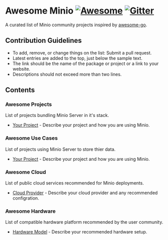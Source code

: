 # Awesome Minio [![Awesome](https://cdn.rawgit.com/sindresorhus/awesome/d7305f38d29fed78fa85652e3a63e154dd8e8829/media/badge.svg)](https://github.com/sindresorhus/awesome) [![Gitter](https://badges.gitter.im/Join%20Chat.svg)](https://gitter.im/minio/minio?utm_source=badge&utm_medium=badge&utm_campaign=pr-badge&utm_content=badge)

A curated list of Minio community projects inspired by [awesome-go](https://github.com/avelino/awesome-go).

## Contribution Guidelines
* To add, remove, or change things on the list: Submit a pull request.
* Latest entries are added to the top, just below the sample text.
* The link should be the name of the package or project or a link to your website.
* Descriptions should not exceed more than two lines.


## Contents

### Awesome Projects
List of projects bundling Minio Server in it's stack.
* [Your Project](URL) - Describe your project and how you are using Minio. 

### Awesome Use Cases
List of projects using Minio Server to store thier data.
* [Your Project](URL) - Describe your project and how you are using Minio.

### Awesome Cloud
List of public cloud services recommended for Minio deployments.
* [Cloud Provider](URL) - Describe your cloud provider and any recommended configration.

### Awesome Hardware
List of compatible hardware platform recommended by the user community. 
* [Hardware Model](URL) - Describe your recommended hardware setup.



